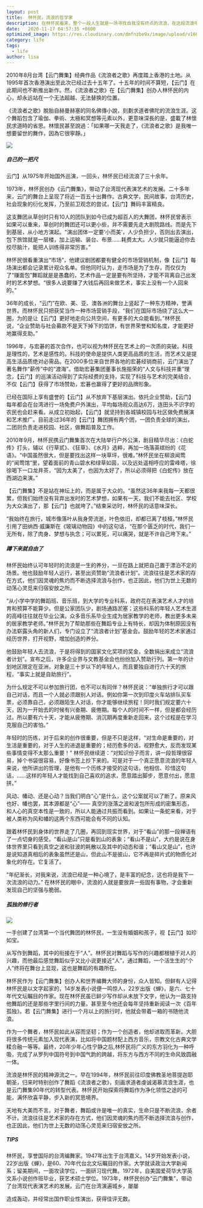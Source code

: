 ```yaml
---
layout: post
title:  林怀民，流浪的哲学家
description: 在林怀民看来，整个一段人生就是一场寻找自我没有终点的流浪，在这段流浪中，一切都有可能发生。他用舞蹈以有形悟无形，带着流浪的印证寻找着最终的归宿。探讨着人生的哲学启示。
date:   2020-11-17 04:57:35 +0800
optimized_image: https://res.cloudinary.com/dmfnzbe9x/image/upload/v1605593365/p856102487_ezsixe.webp
category: life
tags:
  - life
author: lisa
---
```



2010年8月台湾【云门舞集】经典作品《流浪者之歌》再度踏上香港的土地。从1995年首次香港演出至此次已经过去十五年了。十五年的时间不算短，【云门】在此期间也不断推出新作。然，《流浪者之歌》在【云门舞集】创办人林怀民的内心，却永远站在一个无法超越、无法替换的位置。

《流浪者之歌》脫胎自赫曼赫塞的同名佛傳小說，刻劃求道者佛陀的流浪生涯。这个舞蹈包含了瑜伽、拳術、太極和冥想等元素以外，更意味深長的是，盛載了林懷民求道時的省思。林懷民甚至說過：「如果哪一天我走了，《流浪者之歌》是我唯一想要留世的舞作，因為它很寧靜。」

![](https://res.cloudinary.com/dmfnzbe9x/image/upload/v1605593587/p992862588_qrkmy4.webp)

##### 自己的一把尺


云门】从1975年开始国外巡演，一回头，林怀民已经流浪了三十余年。



1973年，林怀民创办《云门舞集》，带动了台湾现代表演艺术的发展。二十多年来，云门的舞台上呈现了将近一百五十出舞作。古典文学，民间故事，台湾历史，社会现象的衍化发挥，乃至前卫观念的尝试，【云门】舞码丰富精良。



这支舞团从草创时只有10人的团队到如今已成为超百人的大舞团，林怀民曾表示如果可以重来，草创时的舞团还可以更小些，并不需要先走大剧院路线。而是先下到基层，从小地方演起。“演出团体一定要‘小而美’，人少负担少，否则出去演出，包下旅馆就是一层楼，加上运输、装台、布景……耗费太大。人少就只能逼迫你去绞尽脑汁，能把人训练得非常厉害。”



林怀民很看重演出“市场”，他建议剧团都要有健全的市场营销机制，像【云门】每场演出都会记录累计观众名单。但他同时认为，走市场是为了生存，而仅仅为了“赚面包”舞蹈就是是愚蠢的，艺术作品一定是要有所坚持，才能不背离自己出发时的艺术梦想。“很多人说要赚了大钱后再回来做艺术，事实上没有一个人回来的。”



36年的成长，“云门”在欧、美、亚、澳各洲的舞台上竖起了一种东方精神，誉满世界。而林怀民只把获奖当作一种市场营销手段，“我们在国际市场绕了这么大一圈，为的是让【云门】更好地走向公共空间，有更多的大众能看到。”林怀民说，“企业赞助与社会募款不是天下掉下的馅饼，有世界荣誉和知名度，才能更好地赢得支助。”



1996年，与宏碁的首次合作，也可以视为林怀民在艺术上的一次质的突破。科技是理性的，艺术是感性的。科技的使命是提供人类更高品质的生活，而艺术又是提高生活品质绝对必需品。在2000多位来自世界各地的宏碁经销商前，云门演出了著名舞作“薪传”中的“渡海”。借助宏碁集团董事长施振荣的“人文与科技并重”理念，【云门】的巡演活动得到了实际经费的支持，实现了科技与艺术的完美结合，不仅【云门】获得了市场赞助，宏碁也赢得了更好的品牌形象。



已经在国际上享有盛誉的【云门】从不放弃下基层演出。依托企业赞助，【云门】每年都会在台湾进行一场免费户外演出，平均每场观众高达6万，连田头不识字的农民也会赶来看。从成立初始起，【云门】就坚持到各城镇校园与社区做免费展演和艺术推广。目前走过36年的【云门】舞团拥有两个团，一团负责全球的演出，二团则负责走进校园、社区，做舞蹈普及工作。



2010年9月，林怀民携云门舞集首次在大陆举行户外公演，剧目精华尽出：《白蛇传》打头，辅以《行草贰》、《狂草》、《水月》选粹，再加一场落英缤纷的《花语》。“中国虽然很大，但是要找出这样一块草坪，很难。”林怀民坐在柳浪闻莺的“闻莺馆”里，望着面前的青山碧水和绿草如茵，以及远处遥相呼应的雷峰塔，徐徐喝下一口龙井茶，“因为太美了，也因为太好了，所以必须得把《白蛇传》放在西湖边来演。”



【云门舞集】不是站在神坛上的，而是属于大众的。“虽然这36年来我每一天都很累，但我们始终没有背弃出发时的艺术梦想，如果有一天，我们不能去社区、学校为大众演出了，那【云门】也就垮了。”结束采访时，林怀民的话意味深长。



“我始终在旅行，城市像落叶从我身旁流逝，叶色依旧，却都已离了枝桠。”林怀民引用了田纳西·威廉斯在《玻璃动物园》中的这句话，“在那个匮乏的时代，我们一无所有，除了肉身、梦想与执念；可以累死，可以痛哭，就是不许自己垮下来。”


##### 蹲下来就自由了

林怀民始终认可年轻时的流浪是一生的养分，一旦在路上就把自己置于漂泊不定的场景。他也鼓励年轻人远行，甚至出资赞助“流浪者计划”。流浪往往是艺术家的存在方式，他们因灵魂的焦灼而不断选择流浪与创作，也正因此，他们为世上无数的动荡心灵觅来归宿安放之所。



“从小学中学的舞蹈班、音乐班，到大学的专业科系，政府花在表演艺术人才的培育和预算不能算少。但是公家团队少，剧场通路淤塞；这些科系的年轻人艺术生涯的高峰往往就在毕业公演。众多音乐系毕业生成为居家教学的老师，教出更多未来的居家教学老师。”林怀民为了帮助那些在舞蹈专业上有特长，却因为体制原因没有办法崭露头角的新人们，专门设立了“流浪者计划”基金会。鼓励年轻的艺术家通过经历世界，打开视野，增加创造的养分。



他鼓励年轻人去流浪，于是将得到的国家文化奖项的奖金，全数捐出来成立“流浪者计划”。宣布之后，许多企业界与文教基金会也纷纷加入赞助行列。第一年的计划地区限定在亚洲，对象是三十岁以下的年轻人，而且要独自进行六十天的旅程，“事实上就是自助旅行”。



为什么规定不可以参加旅行团，也不可以有同伴？林怀民说：“单独旅行才可以跟自己对话，而且一个人就必须跟别人对话。例如你第一次到印度火车站排队买车票，必须靠自己，必须跟陌生人对话，你才能够继续旅程！同时我们规定要六十天，因为一开始去的时候有兴奋期、疲倦期。每个人的时间不一样，但是都会经历过。所以要有六十天，才能从疲倦期、消沉期再度重新走回来，这个过程是在学习克服自己的害怕。”



年轻时的历练，对于后来的创作很重要，但是不只是这样，“对生命是重要的，对生活是重要的，对于人生的进退是重要的；经历愈多的话，视野愈大，反而发现某些事情变得不太那么重要！” 林怀民继续道：“对知识份子而言，讲一段哲理很容易，掉个书袋很容易，好像书签上抄下来的。可是对于一个真正愿意流浪的年轻人来说，他所讲出的哲理，是他有一个历练才接受的这句话，他相信、珍惜这句话，……这样的年轻人才能找到自己喜欢的追求，愿意踏出脚步，愿意付出，愿意拼。”



风动、幡动、还是心动？当我们明白“心”是什么，这个公案就可以了断了。原来风也好、幡也罢，其本源都是“心”—— 真空的涨落之波和波包所形成的密集形态，和人心的真空本性是一致的，所以人能通过共振而看到。如果让一条蛇来看，对于被人类称为风和幡的这两个东西可能会有不同的认知。



跟着林怀民到身体的世界走了几圈，再回到现实世界，对于“看山”的那一段禅语有了一点切身的感受。“看山是山”只是看到山的表象；“看山不是山”，大约是说在身体世界里只看到真空之波和驻波的耗散以及其中的动态和谐；“看山又是山”，也许是说知道真相后的表象虽然还是山，但此山不是彼山，它不再是碎片式的物质化对象化的存在。它复活了。



“年纪渐长，对我来说，流浪已经是一种心境了，是丰富的纪念，这也将是我下一次流浪的动力。” 在林怀民的眼中，流浪的人就是要放弃一些固有事物，才会重新发现自己的坚强与脆弱。

##### 孤独的修行者

![](https://res.cloudinary.com/dmfnzbe9x/image/upload/v1605593812/s3261807_jsfzzs.jpg)

一手创建了台湾第一个当代舞团的林怀民，一生没有婚姻和孩子，视【云门】如珍如宝。



从写作到舞蹈，其中的衔接在于“人”。林怀民对舞蹈与写作的兴趣都根植于对人的兴趣，而他最后感觉舞蹈似乎又比小说更接近“人”，通过舞蹈，一个活生生的“个人”终将在舞台上显现，这也是舞蹈的有趣所在。



林怀民作为【云门舞集】创办人和世界编舞大师的身份，众人皆知。但鲜有人记得林怀民是以文字起家的，14岁发表小说便一鸣惊人，22岁出版《蝉》，是六、七十年代文坛瞩目的作家。现在林怀民虽已鲜少写作却从未放下文字，他认为一路支持他舞蹈的还是那些字里行间的力量。甚至至今他还会每年坚持重新阅读一次《百年孤独》。若【云门舞集】进行一个月以上的旅行时，他就会带着一箱的书随他流浪。



作为一个舞者，林怀民如此从容而坚韧；作为一个创造者，他却进取而革新。大胆将很多传统元素加入现代表演，比如将中国题材配上西方音乐，宗教文化古典文学糅合融一等等。最终，20年少年心性宁静之后,林怀民将广义的东方羽化为一种呼吸，完成了从罗列中国符号到中国气韵的跨越，将东方与西方不同的生命风致圆融一体。



流浪是林怀民的精神源流之一。早在1994年，林怀民前往印度佛教圣地菩提迦耶朝圣，归来时特别创作了舞蹈《流浪者之歌》，刻画求道者虔诚渴慕流浪生涯，也是云门舞集90年代的转型代表。林怀民开始探索将舞蹈作为净化领悟之途的可能，满怀欣喜平静，步入新的冥思境界。



天地有大美而不言。对于舞者，舞蹈或许是唯一的真实，生命只是不断流浪，余者不计。流浪往往是艺术家的存在方式，他们因灵魂的焦灼而不断选择流浪与创作，也正因此，他们为世上无数的动荡心灵觅来归宿安放之所。


##### TIPS

林怀民，享誉国际的台湾编舞家。1947年出生于台湾嘉义。14岁开始发表小说，22岁出版《蝉》，是60、70年代台北文坛瞩目的作家。大学就读政治大学新闻系；留美期间，一面攻读学位，一面研习现代舞。1972年，自美国爱荷华大学英文系小说创作班毕业，获艺术硕士学位。1973年，林怀民创办“云门舞集”，带动了台湾现代表演艺术的发展。云门在台湾演遍城乡，屡屡

造成轰动，并经常出国作职业性演出，获得佳评无数。

